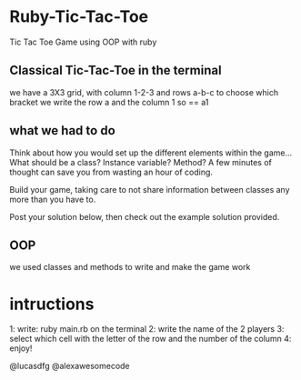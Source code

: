 # Ruby-Tic-Tac-Toe
Tic Tac Toe Game using OOP with ruby
## Classical Tic-Tac-Toe in the terminal
we have a 3X3 grid, with column 1-2-3 and rows a-b-c to choose which bracket we write the row a and the column 1
so == a1 
## what we had to do
Think about how you would set up the different elements within the game… What should be a class? Instance variable? Method? A few minutes of thought can save you from wasting an hour of coding.

Build your game, taking care to not share information between classes any more than you have to.

Post your solution below, then check out the example solution provided.

## OOP
we used classes and methods to write and make the game work 


# intructions 
1: write: ruby main.rb on the terminal
2: write the name of the 2 players
3: select which cell with the letter of the row and the number of the column
4: enjoy!


@lucasdfg
@alexawesomecode